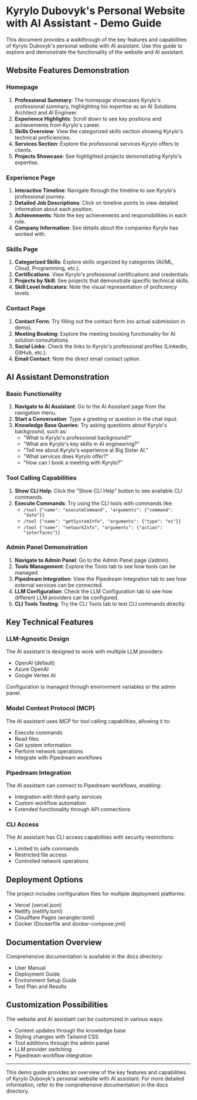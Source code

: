 # Kyrylo Dubovyk's Personal Website with AI Assistant - Demo Guide

This document provides a walkthrough of the key features and capabilities of Kyrylo Dubovyk's personal website with AI assistant. Use this guide to explore and demonstrate the functionality of the website and AI assistant.

## Website Features Demonstration

### Homepage

1. **Professional Summary**: The homepage showcases Kyrylo's professional summary, highlighting his expertise as an AI Solutions Architect and AI Engineer.
2. **Experience Highlights**: Scroll down to see key positions and achievements from Kyrylo's career.
3. **Skills Overview**: View the categorized skills section showing Kyrylo's technical proficiencies.
4. **Services Section**: Explore the professional services Kyrylo offers to clients.
5. **Projects Showcase**: See highlighted projects demonstrating Kyrylo's expertise.

### Experience Page

1. **Interactive Timeline**: Navigate through the timeline to see Kyrylo's professional journey.
2. **Detailed Job Descriptions**: Click on timeline points to view detailed information about each position.
3. **Achievements**: Note the key achievements and responsibilities in each role.
4. **Company Information**: See details about the companies Kyrylo has worked with.

### Skills Page

1. **Categorized Skills**: Explore skills organized by categories (AI/ML, Cloud, Programming, etc.).
2. **Certifications**: View Kyrylo's professional certifications and credentials.
3. **Projects by Skill**: See projects that demonstrate specific technical skills.
4. **Skill Level Indicators**: Note the visual representation of proficiency levels.

### Contact Page

1. **Contact Form**: Try filling out the contact form (no actual submission in demo).
2. **Meeting Booking**: Explore the meeting booking functionality for AI solution consultations.
3. **Social Links**: Check the links to Kyrylo's professional profiles (LinkedIn, GitHub, etc.).
4. **Email Contact**: Note the direct email contact option.

## AI Assistant Demonstration

### Basic Functionality

1. **Navigate to AI Assistant**: Go to the AI Assistant page from the navigation menu.
2. **Start a Conversation**: Type a greeting or question in the chat input.
3. **Knowledge Base Queries**: Try asking questions about Kyrylo's background, such as:
   - "What is Kyrylo's professional background?"
   - "What are Kyrylo's key skills in AI engineering?"
   - "Tell me about Kyrylo's experience at Big Sister AI."
   - "What services does Kyrylo offer?"
   - "How can I book a meeting with Kyrylo?"

### Tool Calling Capabilities

1. **Show CLI Help**: Click the "Show CLI Help" button to see available CLI commands.
2. **Execute Commands**: Try using the CLI tools with commands like:
   - `/tool {"name": "executeCommand", "arguments": {"command": "date"}}`
   - `/tool {"name": "getSystemInfo", "arguments": {"type": "os"}}`
   - `/tool {"name": "networkInfo", "arguments": {"action": "interfaces"}}`

### Admin Panel Demonstration

1. **Navigate to Admin Panel**: Go to the Admin Panel page (/admin).
2. **Tools Management**: Explore the Tools tab to see how tools can be managed.
3. **Pipedream Integration**: View the Pipedream Integration tab to see how external services can be connected.
4. **LLM Configuration**: Check the LLM Configuration tab to see how different LLM providers can be configured.
5. **CLI Tools Testing**: Try the CLI Tools tab to test CLI commands directly.

## Key Technical Features

### LLM-Agnostic Design

The AI assistant is designed to work with multiple LLM providers:
- OpenAI (default)
- Azure OpenAI
- Google Vertex AI

Configuration is managed through environment variables or the admin panel.

### Model Context Protocol (MCP)

The AI assistant uses MCP for tool calling capabilities, allowing it to:
- Execute commands
- Read files
- Get system information
- Perform network operations
- Integrate with Pipedream workflows

### Pipedream Integration

The AI assistant can connect to Pipedream workflows, enabling:
- Integration with third-party services
- Custom workflow automation
- Extended functionality through API connections

### CLI Access

The AI assistant has CLI access capabilities with security restrictions:
- Limited to safe commands
- Restricted file access
- Controlled network operations

## Deployment Options

The project includes configuration files for multiple deployment platforms:
- Vercel (vercel.json)
- Netlify (netlify.toml)
- Cloudflare Pages (wrangler.toml)
- Docker (Dockerfile and docker-compose.yml)

## Documentation Overview

Comprehensive documentation is available in the docs directory:
- User Manual
- Deployment Guide
- Environment Setup Guide
- Test Plan and Results

## Customization Possibilities

The website and AI assistant can be customized in various ways:
- Content updates through the knowledge base
- Styling changes with Tailwind CSS
- Tool additions through the admin panel
- LLM provider switching
- Pipedream workflow integration

---

This demo guide provides an overview of the key features and capabilities of Kyrylo Dubovyk's personal website with AI assistant. For more detailed information, refer to the comprehensive documentation in the docs directory.
